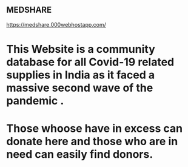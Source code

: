 ## MEDSHARE ##

https://medshare.000webhostapp.com/ 

# This Website is a community database for all Covid-19 related supplies in India as it faced a massive second wave of the pandemic . 
# Those whoose have in excess can donate here and those who are in need can easily find donors.
